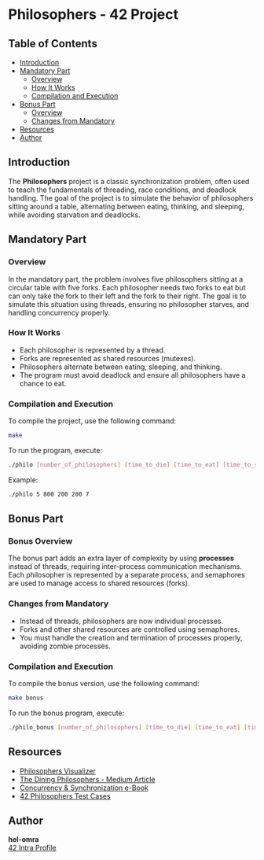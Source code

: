 # Philosophers - 42 Project

## Table of Contents
- [Introduction](#introduction)
- [Mandatory Part](#mandatory-part)
  - [Overview](#overview)
  - [How It Works](#how-it-works)
  - [Compilation and Execution](#compilation-and-execution)
- [Bonus Part](#bonus-part)
  - [Overview](#bonus-overview)
  - [Changes from Mandatory](#changes-from-mandatory)
- [Resources](#resources)
- [Author](#author)

## Introduction
The **Philosophers** project is a classic synchronization problem, often used to teach the fundamentals of threading, race conditions, and deadlock handling. The goal of the project is to simulate the behavior of philosophers sitting around a table, alternating between eating, thinking, and sleeping, while avoiding starvation and deadlocks.

## Mandatory Part

### Overview
In the mandatory part, the problem involves five philosophers sitting at a circular table with five forks. Each philosopher needs two forks to eat but can only take the fork to their left and the fork to their right. The goal is to simulate this situation using threads, ensuring no philosopher starves, and handling concurrency properly.

### How It Works
- Each philosopher is represented by a thread.
- Forks are represented as shared resources (mutexes).
- Philosophers alternate between eating, sleeping, and thinking.
- The program must avoid deadlock and ensure all philosophers have a chance to eat.

### Compilation and Execution
To compile the project, use the following command:

```bash
make
```

To run the program, execute:

```bash
./philo [number_of_philosophers] [time_to_die] [time_to_eat] [time_to_sleep] [number_of_times_each_philosopher_must_eat]
```

Example:

```bash
./philo 5 800 200 200 7
```

## Bonus Part

### Bonus Overview
The bonus part adds an extra layer of complexity by using **processes** instead of threads, requiring inter-process communication mechanisms. Each philosopher is represented by a separate process, and semaphores are used to manage access to shared resources (forks).

### Changes from Mandatory
- Instead of threads, philosophers are now individual processes.
- Forks and other shared resources are controlled using semaphores.
- You must handle the creation and termination of processes properly, avoiding zombie processes.

### Compilation and Execution
To compile the bonus version, use the following command:

```bash
make bonus
```

To run the bonus program, execute:

```bash
./philo_bonus [number_of_philosophers] [time_to_die] [time_to_eat] [time_to_sleep] [number_of_times_each_philosopher_must_eat]
```

## Resources
- [Philosophers Visualizer](https://nafuka11.github.io/philosophers-visualizer/)
- [The Dining Philosophers - Medium Article](https://medium.com/@jalal92/the-dining-philosophers-7157cc05315)
- [Concurrency & Synchronization e-Book](https://pages.mtu.edu/~shene/NSF-3/e-Book/index.html)
- [42 Philosophers Test Cases](https://github.com/poechlauerbe/42_tests/tree/main/c03_philosophers)

## Author
**hel-omra**  
[42 Intra Profile](https://profile.intra.42.fr/users/hel-omra)
```
